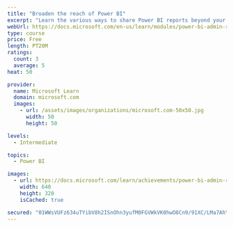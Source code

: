 ```yaml
---
title: "Broaden the reach of Power BI"
excerpt: "Learn the various ways to share Power BI reports beyond your Power BI tenant."
webUrl: https://docs.microsoft.com/en-us/learn/modules/power-bi-admin-reach/
type: course
price: Free
length: PT20M
ratings:
  count: 3
  average: 5
heat: 50

provider:
  name: Microsoft Learn
  domain: microsoft.com
  images:
    - url: /assets/images/organizations/microsoft.com-50x50.jpg
      width: 50
      height: 50

levels:
  - Intermediate

topics:
  - Power BI

images:
  - url: https://docs.microsoft.com/learn/achievements/power-bi-admin-reach-social.png
    width: 640
    height: 320
    isCached: true

secured: "01WWsVUFz634uTYibV8h2ISnOhn3yufM0FGVWkVK0hwO8Cn9/91XC/LMa7AhYsMUq1HKLNL0+IX0urJczthpV956FcDoN9V2gJJeIoRUp54F7DTiXzI+vagVAz603K6nP8betV8rSOVwUBJSGViECy7rUXPgW4+j67MA6ed6/rexfUDD04qvdi97Aa01vZraKe6PZ56SQS8anDmIQRQPPTTKjQ4y3Bz+idBUZZrwD1eQkSytMfvNBeQpz1ZyxaQHNUGHFydIocCFOnsVqvBNRv0mudR83zvjo1RpV3Q1yY/H0grppeKpDCO8Y4+3jvz9HOFaeZri4OhYNktbjLgkV+vAUydQrEQq+DIBBrgpjasxswtQxvF0NjpzIxwCLKMQohILNlbnueQCuPGx4oivwA==;MTApg2XdDhDtdBMrfHSTCg=="
---
```


